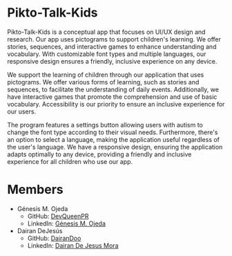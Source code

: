 # Pikto-Talk-Kids
Pikto-Talk-Kids is a conceptual app that focuses on UI/UX design and research. Our app uses pictograms to support children's learning. We offer stories, sequences, and interactive games to enhance understanding and vocabulary. With customizable font types and multiple languages, our responsive design ensures a friendly, inclusive experience on any device.

We support the learning of children through our application that uses pictograms. We offer various forms of learning, such as stories and sequences, to facilitate the understanding of daily events. Additionally, we have interactive games that promote the comprehension and use of basic vocabulary. Accessibility is our priority to ensure an inclusive experience for our users.

The program features a settings button allowing users with autism to change the font type according to their visual needs. Furthermore, there's an option to select a language, making the application useful regardless of the user's language. We have a responsive design, ensuring the application adapts optimally to any device, providing a friendly and inclusive experience for all children  who use our app.

# Members 
- Génesis M. Ojeda
  - GitHub: [DevQueenPR](https://github.com/DevQueenPR)
  - LinkedIn: [Génesis M. Ojeda](https://www.linkedin.com/in/g%C3%A9nesis-ojeda-451576302?utm_source=share&utm_campaign=share_via&utm_content=profile&utm_medium=android_app)
- Dairan DeJesús
  - GitHub: [DairanDoo](https://github.com/DairaDoo)
  - LinkedIn: [Dairan De Jesus Mora](https://www.linkedin.com/in/dairandejesusmora/)
